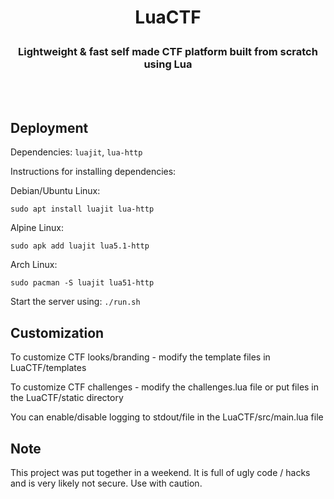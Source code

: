<h1><p align=center>LuaCTF</p></h1>
<h3><p align=center>Lightweight & fast self made CTF platform built from scratch using Lua</p></h3>
<br><br>

## Deployment
Dependencies: `luajit`, `lua-http`

Instructions for installing dependencies:

Debian/Ubuntu Linux:
```
sudo apt install luajit lua-http
```
Alpine Linux:
```
sudo apk add luajit lua5.1-http
```
Arch Linux:
```
sudo pacman -S luajit lua51-http
```

Start the server using: ```./run.sh```

## Customization
To customize CTF looks/branding - modify the template files in LuaCTF/templates

To customize CTF challenges - modify the challenges.lua file or put files in the LuaCTF/static directory

You can enable/disable logging to stdout/file in the LuaCTF/src/main.lua file

## Note

This project was put together in a weekend. It is full of ugly code / hacks and is very likely not secure. Use with caution.
